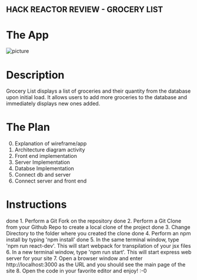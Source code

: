 ## HACK REACTOR REVIEW - GROCERY LIST

# The App
![picture](client/dist/HackReactorReview_GroceryList.png) 

# Description
Grocery List displays a list of groceries and their quantity from the database upon initial load.
It allows users to add more groceries to the database and immediately displays new ones added.

# The Plan
0. Explanation of wireframe/app
1. Architecture diagram activity
2. Front end implementation
3. Server Implementation
4. Databse Implementation
6. Connect db and server
7. Connect server and front end

# Instructions
done 1. Perform a Git Fork on the repository
done 2. Perform a Git Clone from your Github Repo to create a local clone of the project
done 3. Change Directory to the folder where you created the clone
done 4. Perform an npm install by typing 'npm install'
done 5. In the same terminal window, type 'npm run react-dev'. This will start webpack for transpilation of your jsx files
6. In a new terminal window, type 'npm run start'. This will start express web server for your site
7. Open a browser window and enter http://localhost:3000 as the URL and you should see the main page of the site
8. Open the code in your favorite editor and enjoy! :-0



